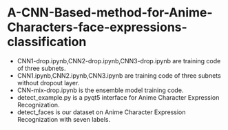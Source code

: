 # A-CNN-Based-method-for-Anime-Characters-face-expressions-classification

- CNN1-drop.ipynb,CNN2-drop.ipynb,CNN3-drop.ipynb are training code of three subnets.
- CNN1.ipynb,CNN2.ipynb,CNN3.ipynb are training code of three subnets without dropout layer.
- CNN-mix-drop.ipynb is the ensemble model training code.
- detect_example.py is a pyqt5 interface for Anime Character Expression Recognization.
- detect_faces is our dataset on Anime Character Expression Recognization with seven labels.
